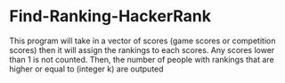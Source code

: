 # Find-Ranking-HackerRank
This program will take in a vector of scores (game scores or competition scores) then it will assign the rankings to each scores. Any scores lower than 1 is not counted. Then, the number of people with rankings that are higher or equal to (integer k) are outputed
